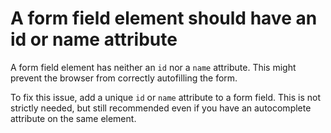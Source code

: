 # A form field element should have an id or name attribute

A form field element has neither an `id` nor a `name` attribute. This might prevent the browser from correctly autofilling the form.

To fix this issue, add a unique `id` or `name` attribute to a form field. This is not strictly needed, but still recommended even if you have an autocomplete attribute on the same element.
